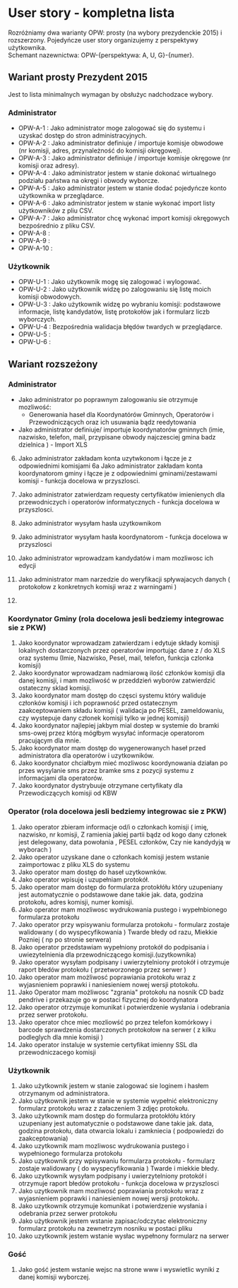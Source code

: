 # User story - kompletna lista 
Rozróżniamy dwa warianty OPW: prosty (na wybory prezydenckie 2015) i rozszerzony. Pojedyńcze user story organizujemy z perspektywy użytkownika.  
Schemant nazewnictwa: OPW-{perspektywa: A, U, G}-{numer}. 


## Wariant prosty Prezydent 2015 
Jest to lista minimalnych wymagan by obsłużyc nadchodzace wybory. 

### Administrator
* OPW-A-1 : Jako administrator moge zalogować się do systemu i uzyskać dostęp do stron administracyjnych.
* OPW-A-2 : Jako administrator definiuje / importuje komisje obwodowe (nr komisji, adres, przynależność do komisji okręgowej).
* OPW-A-3 : Jako administrator definiuje / importuje komisje okręgowe (nr komisji oraz adresy).
* OPW-A-4 : Jako administrator jestem w stanie dokonać wirtualnego podziału państwa na okręgi i obwody wyborcze. 
* OPW-A-5 : Jako administrator jestem w stanie dodać pojedyńcze konto użytkownika w przeglądarce. 
* OPW-A-6 : Jako administrator jestem w stanie wykonać import listy użytkowników z pliu CSV.
* OPW-A-7 : Jako administrator chcę wykonać import komisji okręgowych bezpośrednio z pliku CSV. 
* OPW-A-8 : 
* OPW-A-9 : 
* OPW-A-10 : 


### Użytkownik 
* OPW-U-1 : Jako użytkownik mogę się zalogować i wylogować.
* OPW-U-2 : Jako użytkownik widzę po zalogowaniu się listę moich komisji obwodowych.
* OPW-U-3 : Jako użytkownik widzę po wybraniu komisji: podstawowe informacje, listę kandydatów, listę protokołów jak i formularz liczb wyborczych.
* OPW-U-4 : Bezpośrednia walidacja błędów twardych w przeglądarce.
* OPW-U-5 :  
* OPW-U-6 :  



## Wariant rozszeżony
 

### Administrator 
* Jako administrator po poprawnym zalogowaniu sie otrzymuje mozliwość:
  * Generowania haseł dla Koordynatórów Gminnych, Operatorów i Przewodniczących oraz ich usuwania bądz reedytowania
* Jako administrator definiuje/ importuje koordynatorów gminnych (imie, nazwisko, telefon, mail, przypisane obwody najczesciej gmina badz dzielnica ) - Import XLS
6. Jako administrator zakładam konta  uzytwkonom  i łącze je z odpowiednimi komisjami
6a  Jako administrator zakładam konta koordynatorom gminy  i łącze je z odpowiednimi gminami/zestawami komisji - funkcja docelowa w przyszlosci. 

7. Jako administrator zatwierdzam requesty certyfikatów imienienych dla przewodniczych i operatorów informatycznych - funkcja docelowa w przyszlosci. 
8. Jako administrator wysyłam hasła uzytkownikom 
9. Jako administrator wysyłam hasła koordynatorom - funkcja docelowa w przyszlosci
10. Jako administrator wprowadzam kandydatów i mam mozliwosc ich edycji  
11. Jako administrator mam narzedzie do weryfikacji spływajacych danych ( protokołow z konkretnych komisji wraz z warningami ) 
12. 



### Koordynator Gminy  (rola docelowa jesli bedziemy integrowac sie z PKW)
1. Jako koordynator wprowadzam zatwierdzam i edytuje składy komisji lokalnych dostarczonych przez operatorów importując dane z / do XLS  oraz systemu (Imie, Nazwisko, Pesel, mail, telefon, funkcja czlonka komisji)
2. Jako koordynator wprowadzam nadmiarową ilość członków komisji dla danej komisji, i mam mozliwość w przeddzień wyborów zatwierdzić ostateczny sklad komisji. 
3. Jako koordynator mam dostęp do częsci systemu który waliduje członków komisji i ich poprawność przed ostatecznym zaakceptowaniem składu komisji ( walidacja po PESEL, zameldowaniu, czy wystepuje dany członek komisji tylko w jednej komisji)
4. Jako koordynator najlepiej jakbym mial dostep w systemie do bramki sms-owej przez którą mógłbym wysyłać informacje operatorom pracującym dla mnie.
5. Jako koordynator mam dostęp do wygenerowanych haseł przed administratora dla operatorów i uzytkowników.
6. Jako koordynator chciałbym mieć mozliwosc koordynowania działan po przes wysylanie sms przez bramke sms z pozycji systemu z informacjami dla operatorów. 
7. Jako koordynator dystrybuuje otrzymane certyfikaty dla Przewodiczących komisji od KBW


### Operator (rola docelowa jesli  bedziemy integrowac sie z PKW)
1. Jako operator zbieram informacje od/i o członkach komisji ( imię, nazwisko, nr komisji, Z ramienia jakiej partii bądz od kogo dany członek jest delegowany, data powołania , PESEL członków, Czy nie kandydyją w wyborach ) 
2. Jako operator uzyskane dane o członkach komisji jestem wstanie zaimportowac z pliku XLS do systemu
3. Jako operator mam dostęp do haseł uzytkownków.
4. Jako operator wpisuję  i uzupełniam protokół.
5. Jako operator mam dostęp do formularza protokłółu który uzupeniany jest automatycznie o podstawowe dane takie jak. data, godzina protokołu, adres komisji, numer komisji.
6. Jako operator mam mozliwosc wydrukowania pustego i wypełnbionego formularza protokołu
7. Jako operator przy wpisywaniu formularza protokołu - formularz zostaje walidowany ( do wyspecyfikowania ) Twarde błedy od razu, Miekkie Pozniej ( np po stronie serwera)
8.  Jako operator przedstawiam wypełniony protokół do podpisania i uwiezytelnienia dla przewodniczącego komisji.(uzytkownika)
9. Jako operator wysyłam podpisany i uwierzytelniony protokół i otrzymuje raport błedów protokołu ( przetworzonego przez serwer )
10. Jako operator mam możliwosć poprawiania protokołu wraz z wyjasnieniem poprawki i  naniesieniem nowej wersji ptotokołu.
11. Jako Operator mam możliwosc "zgrania" protokołu na nosnik CD badz pendrive i przekazuje go w postaci fizycznej do koordynatora
12. Jako operator otrzymuje komunikat i potwierdzenie wysłania i odebrania przez serwer protokołu. 
13. Jako operator chce miec mozliowść po przez telefon komórkowy i barcode sprawdzenia dostarczonych protokołow na serwer ( z kilku podleglych dla mnie komisji )
14. Jako operator instaluje w systemie certyfikat imienny SSL dla przewodniczacego komisji 
 


### Użytkownik
1. Jako użytkownik jestem w stanie zalogować sie loginem i hasłem otrzymanym od administratora.
2. Jako użytkownik jestem w stanie w systemie wypełnić elektroniczny formularz protokołu wraz z załaczeniem 3 zdjęc protokołu. 
3. Jako użytkownik mam dostęp do formularza protokłółu który uzupeniany jest automatycznie o podstawowe dane takie jak. data, godzina protokołu, data otwarcia lokalu i zamkniecia ( podpowiedzi do zaakceptowania) 
4. Jako uzytkownik mam mozliwosc wydrukowania pustego i wypełnionego formularza protokołu
5. Jako uzytkownik przy wpisywaniu formularza protokołu - formularz zostaje walidowany ( do wyspecyfikowania ) Twarde i miekkie błedy. 
6. Jako uzytkownik wysyłam podpisany i uwierzytelniony protokół i otrzymuje raport błedów protokołu - funkcja docelowa w przyszlosci 
7. Jako uzytkownik mam mozliwosć poprawiania protokołu wraz z wyjasnieniem poprawki i  naniesieniem nowej wersji protokołu.
8.  Jako uzytkownik otrzymuje komunikat i potwierdzenie wysłania i odebrania przez serwer protokołu
9. Jako użytkownik jestem wstanie zapisac/odczytac elektroniczny formularz protokołu na zewnetrzym nosniku w postaci pliku
10. Jako uzytkownik jestem wstanie wysłac wypełnony formularz na serwer



### Gość

1. Jako gość  jestem wstanie wejsc na strone www i wyswietlic wyniki z danej komisji wyborczej. 





